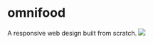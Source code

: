 # omnifood
A responsive web design built from scratch.
![](https://github.com/mostafamt/omnifood/blob/master/resources/img/fullScreen.png)

